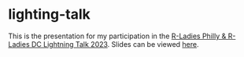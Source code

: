 # lighting-talk
This is the presentation for my participation in the [R-Ladies Philly & R-Ladies DC Lightning Talk 2023](https://www.meetup.com/rladies-philly/events/293415040/).
Slides can be viewed [here](https://hebahb.github.io/lightning_talk/lightning_talk.html#/title-slide).
